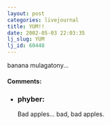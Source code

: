 ```yaml
---
layout: post
categories: livejournal
title: YUM!!
date: 2002-05-03 22:03:35
lj_slug: YUM
lj_id: 60448
---
```

banana mulagatony...


<div id="comments"><h4>Comments:</h4><div class="lj-comments"><ul>
<li><h3>phyber: </h3>
<a id="comment-250"></a>
<p>Bad apples... bad, bad apples.</p>
</li>
</ul></div></div>
